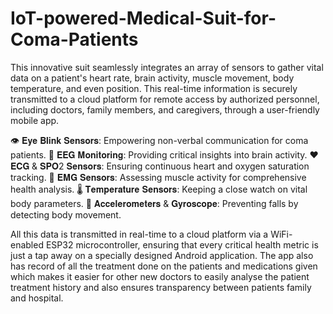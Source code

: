 # IoT-powered-Medical-Suit-for-Coma-Patients
This innovative suit seamlessly integrates an array of sensors to gather vital data on a patient's heart rate, brain activity, muscle movement, body temperature, and even position. This real-time information is securely transmitted to a cloud platform for remote access by authorized personnel, including doctors, family members, and caregivers, through a user-friendly mobile app.

👁️ 𝐄𝐲𝐞 𝐁𝐥𝐢𝐧𝐤 𝐒𝐞𝐧𝐬𝐨𝐫𝐬: Empowering non-verbal communication for coma patients. 
🧠 𝐄𝐄𝐆 𝐌𝐨𝐧𝐢𝐭𝐨𝐫𝐢𝐧𝐠: Providing critical insights into brain activity. 
❤️ 𝐄𝐂𝐆 & 𝐒𝐏𝐎2 𝐒𝐞𝐧𝐬𝐨𝐫𝐬: Ensuring continuous heart and oxygen saturation tracking. 
💪 𝐄𝐌𝐆 𝐒𝐞𝐧𝐬𝐨𝐫𝐬: Assessing muscle activity for comprehensive health analysis. 
🌡️ 𝐓𝐞𝐦𝐩𝐞𝐫𝐚𝐭𝐮𝐫𝐞 𝐒𝐞𝐧𝐬𝐨𝐫𝐬: Keeping a close watch on vital body parameters.
🔄 𝐀𝐜𝐜𝐞𝐥𝐞𝐫𝐨𝐦𝐞𝐭𝐞𝐫𝐬 & 𝐆𝐲𝐫𝐨𝐬𝐜𝐨𝐩𝐞: Preventing falls by detecting body movement.

All this data is transmitted in real-time to a cloud platform via a WiFi-enabled ESP32 microcontroller, ensuring that every critical health metric is just a tap away on a specially designed Android application.
The app also has record of all the treatment done on the patients and medications given which makes it easier for other new doctors to easily analyse the patient treatment history and also ensures transparency between patients family and hospital. 
